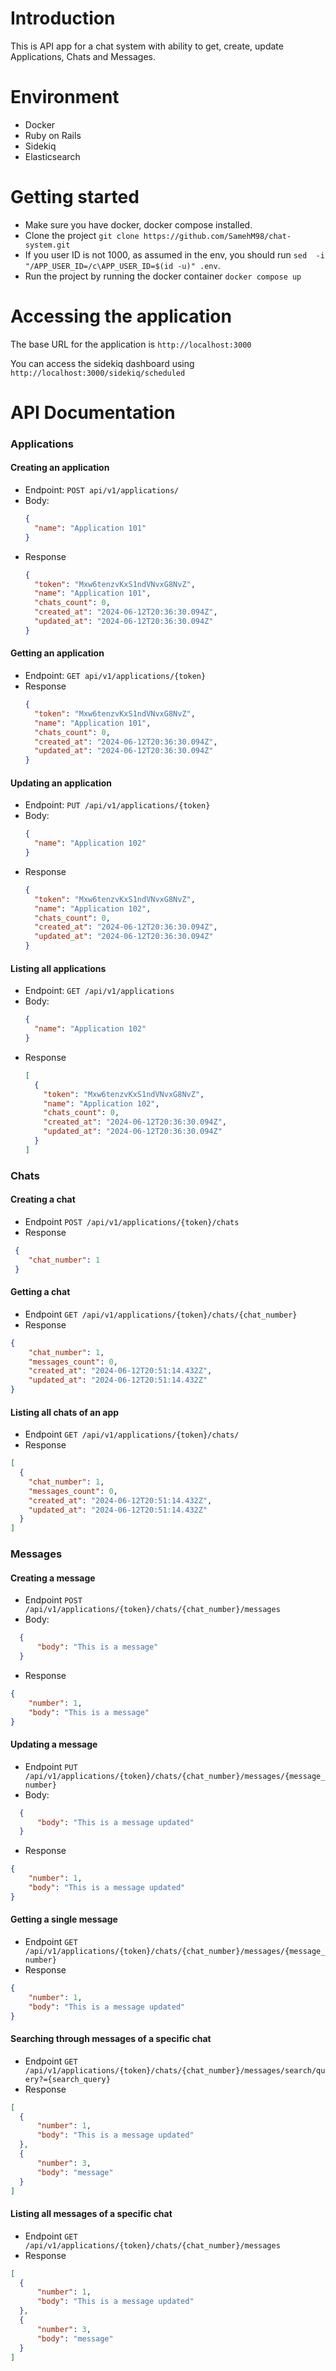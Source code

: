# Introduction

This is API app for a chat system with ability to get, create, update Applications, Chats and Messages.

# Environment

- Docker
- Ruby on Rails
- Sidekiq
- Elasticsearch

# Getting started

  - Make sure you have docker, docker compose installed.
  - Clone the project ` git clone https://github.com/SamehM98/chat-system.git `
  - If you user ID is not 1000, as assumed in the env, you should run ``` sed  -i "/APP_USER_ID=/c\APP_USER_ID=$(id -u)" .env ```.
  - Run the project by running the docker container ` docker compose up `

# Accessing the application

  The base URL for the application is ` http://localhost:3000 `

  You can access the sidekiq dashboard using ` http://localhost:3000/sidekiq/scheduled `

# API Documentation

### Applications
#### Creating an application

- Endpoint: `POST api/v1/applications/`
- Body:
  ```json
  {
    "name": "Application 101"
  }
  ```
- Response
  ```json
  {
    "token": "Mxw6tenzvKxS1ndVNvxG8NvZ",
    "name": "Application 101",
    "chats_count": 0,
    "created_at": "2024-06-12T20:36:30.094Z",
    "updated_at": "2024-06-12T20:36:30.094Z"
  }
  ```
#### Getting an application

- Endpoint: `GET api/v1/applications/{token}`
- Response
  ```json
  {
    "token": "Mxw6tenzvKxS1ndVNvxG8NvZ",
    "name": "Application 101",
    "chats_count": 0,
    "created_at": "2024-06-12T20:36:30.094Z",
    "updated_at": "2024-06-12T20:36:30.094Z"
  }
  ```

#### Updating an application

- Endpoint: `PUT /api/v1/applications/{token}`
- Body:
  ```json
  {
    "name": "Application 102"
  }
  ```
- Response
  ```json
  {
    "token": "Mxw6tenzvKxS1ndVNvxG8NvZ",
    "name": "Application 102",
    "chats_count": 0,
    "created_at": "2024-06-12T20:36:30.094Z",
    "updated_at": "2024-06-12T20:36:30.094Z"
  }
  ```

#### Listing all applications

- Endpoint: `GET /api/v1/applications`
- Body:
  ```json
  {
    "name": "Application 102"
  }
  ```
- Response
  ```json
  [
    {
      "token": "Mxw6tenzvKxS1ndVNvxG8NvZ",
      "name": "Application 102",
      "chats_count": 0,
      "created_at": "2024-06-12T20:36:30.094Z",
      "updated_at": "2024-06-12T20:36:30.094Z"
    }
  ]
  ```

### Chats
#### Creating a chat

- Endpoint `POST /api/v1/applications/{token}/chats`
- Response
```json
 {
    "chat_number": 1
 }
````

#### Getting a chat
- Endpoint ` GET /api/v1/applications/{token}/chats/{chat_number} `
- Response
```json
{
    "chat_number": 1,
    "messages_count": 0,
    "created_at": "2024-06-12T20:51:14.432Z",
    "updated_at": "2024-06-12T20:51:14.432Z"
}
```

#### Listing all chats of an app
- Endpoint ` GET /api/v1/applications/{token}/chats/ `
- Response
```json
[
  {
    "chat_number": 1,
    "messages_count": 0,
    "created_at": "2024-06-12T20:51:14.432Z",
    "updated_at": "2024-06-12T20:51:14.432Z"
  }
]
```

### Messages

#### Creating a message
- Endpoint ` POST /api/v1/applications/{token}/chats/{chat_number}/messages `
- Body:
```json
  {
      "body": "This is a message"
  }
```
- Response
```json
{
    "number": 1,
    "body": "This is a message"
}
```

#### Updating a message
- Endpoint ` PUT /api/v1/applications/{token}/chats/{chat_number}/messages/{message_number} `
- Body:
```json
  {
      "body": "This is a message updated"
  }
```
- Response
```json
{
    "number": 1,
    "body": "This is a message updated"
}
```

#### Getting a single message
- Endpoint ` GET /api/v1/applications/{token}/chats/{chat_number}/messages/{message_number} `
- Response
```json
{
    "number": 1,
    "body": "This is a message updated"
}
```

#### Searching through messages of a specific chat
- Endpoint ` GET /api/v1/applications/{token}/chats/{chat_number}/messages/search/query?={search_query} `
- Response
```json
[
  {
      "number": 1,
      "body": "This is a message updated"
  },
  {
      "number": 3,
      "body": "message"
  }
]
```

#### Listing all messages of a specific chat
- Endpoint ` GET /api/v1/applications/{token}/chats/{chat_number}/messages `
- Response
```json
[
  {
      "number": 1,
      "body": "This is a message updated"
  },
  {
      "number": 3,
      "body": "message"
  }
]
```


